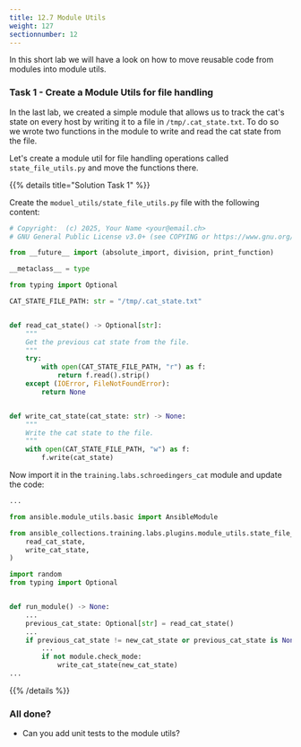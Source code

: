 ```yaml
---
title: 12.7 Module Utils
weight: 127
sectionnumber: 12
---
```


In this short lab we will have a look on how to move reusable code from modules into module utils.

### Task 1 - Create a Module Utils for file handling

In the last lab, we created a simple module that allows us to track the cat's state on every host by writing it to a file in `/tmp/.cat_state.txt`.
To do so we wrote two functions in the module to write and read the cat state from the file.

Let's create a module util for file handling operations called `state_file_utils.py` and move the functions there.

{{% details title="Solution Task 1" %}}


Create the `moduel_utils/state_file_utils.py` file with the following content:

```python
# Copyright:  (c) 2025, Your Name <your@email.ch>
# GNU General Public License v3.0+ (see COPYING or https://www.gnu.org/licenses/gpl-3.0.txt)

from __future__ import (absolute_import, division, print_function)

__metaclass__ = type

from typing import Optional

CAT_STATE_FILE_PATH: str = "/tmp/.cat_state.txt"


def read_cat_state() -> Optional[str]:
    """
    Get the previous cat state from the file.
    """
    try:
        with open(CAT_STATE_FILE_PATH, "r") as f:
            return f.read().strip()
    except (IOError, FileNotFoundError):
        return None


def write_cat_state(cat_state: str) -> None:
    """
    Write the cat state to the file.
    """
    with open(CAT_STATE_FILE_PATH, "w") as f:
        f.write(cat_state)

```

Now import it in the `training.labs.schroedingers_cat` module and update the code:
```python
...

from ansible.module_utils.basic import AnsibleModule

from ansible_collections.training.labs.plugins.module_utils.state_file_utils import (
    read_cat_state,
    write_cat_state,
)

import random
from typing import Optional


def run_module() -> None:
    ...
    previous_cat_state: Optional[str] = read_cat_state()
    ...
    if previous_cat_state != new_cat_state or previous_cat_state is None:
        ...
        if not module.check_mode:
            write_cat_state(new_cat_state)
...
```

{{% /details %}}

### All done?

- Can you add unit tests to the module utils?